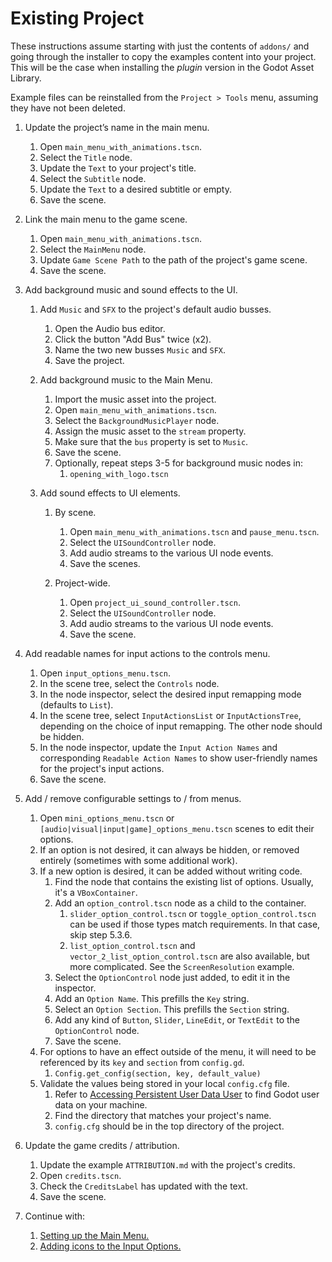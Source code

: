 # Existing Project

These instructions assume starting with just the contents of `addons/` and going through the installer to copy the examples content into your project. This will be the case when installing the *plugin* version in the Godot Asset Library.

Example files can be reinstalled from the `Project > Tools` menu, assuming they have not been deleted.

1.  Update the project’s name in the main menu.
    

    1.  Open `main_menu_with_animations.tscn`.
    2.  Select the `Title` node.
    3.  Update the `Text` to your project's title.
    4.  Select the `Subtitle` node.
    5.  Update the `Text` to a desired subtitle or empty.
    6.  Save the scene.
    

2.  Link the main menu to the game scene.
    

    1.  Open `main_menu_with_animations.tscn`.
    2.  Select the `MainMenu` node.
    3.  Update `Game Scene Path` to the path of the project's game scene.
    4.  Save the scene.
    

3.  Add background music and sound effects to the UI.

    1.  Add `Music` and `SFX` to the project's default audio busses.

        1.  Open the Audio bus editor.
        2.  Click the button "Add Bus" twice (x2).
        3.  Name the two new busses `Music` and `SFX`.
        4.  Save the project.

    2.  Add background music to the Main Menu.

        1.  Import the music asset into the project.
        2.  Open `main_menu_with_animations.tscn`.
        3.  Select the `BackgroundMusicPlayer` node.
        4.  Assign the music asset to the `stream` property.
        5.  Make sure that the `bus` property is set to `Music`.
        6.  Save the scene.
        7.  Optionally, repeat steps 3-5 for background music nodes in:
            1.  `opening_with_logo.tscn`


    3.  Add sound effects to UI elements.

        1.  By scene.


            1.  Open `main_menu_with_animations.tscn` and `pause_menu.tscn`.
            2.  Select the `UISoundController` node.
            3.  Add audio streams to the various UI node events.
            4.  Save the scenes.  


        2.  Project-wide.


            1.  Open `project_ui_sound_controller.tscn`.
            2.  Select the `UISoundController` node.
            3.  Add audio streams to the various UI node events.
            4.  Save the scene.  


4.  Add readable names for input actions to the controls menu.
    

    1.  Open `input_options_menu.tscn`.
    2.  In the scene tree, select the `Controls` node.  
    3.  In the node inspector, select the desired input remapping mode (defaults to `List`).  
    4.  In the scene tree, select `InputActionsList` or `InputActionsTree`, depending on the choice of input remapping. The other node should be hidden.  
    5.  In the node inspector, update the `Input Action Names` and corresponding `Readable Action Names` to show user-friendly names for the project's input actions.  
    6.  Save the scene.  

5.  Add / remove configurable settings to / from menus.
    

    1.  Open `mini_options_menu.tscn` or `[audio|visual|input|game]_options_menu.tscn` scenes to edit their options.
    2.  If an option is not desired, it can always be hidden, or removed entirely (sometimes with some additional work).
    3.  If a new option is desired, it can be added without writing code.
        1.  Find the node that contains the existing list of options. Usually, it's a `VBoxContainer`.
        2.  Add an `option_control.tscn` node as a child to the container.
            1.  `slider_option_control.tscn` or `toggle_option_control.tscn` can be used if those types match requirements. In that case, skip step 5.3.6.
            2.  `list_option_control.tscn` and `vector_2_list_option_control.tscn` are also available, but more complicated. See the `ScreenResolution` example.
        3.  Select the `OptionControl` node just added, to edit it in the inspector.
        4.  Add an `Option Name`. This prefills the `Key` string.
        5.  Select an `Option Section`. This prefills the `Section` string.
        6.  Add any kind of `Button`, `Slider`, `LineEdit`, or `TextEdit` to the `OptionControl` node.
        7.  Save the scene.
    4.  For options to have an effect outside of the menu, it will need to be referenced by its `key` and `section` from `config.gd`.
        1.  `Config.get_config(section, key, default_value)`
    5.  Validate the values being stored in your local `config.cfg` file.
        1.  Refer to [Accessing Persistent User Data User](https://docs.godotengine.org/en/stable/tutorials/io/data_paths.html#accessing-persistent-user-data-user) to find Godot user data on your machine.
        2.  Find the directory that matches your project's name.  
        3.  `config.cfg` should be in the top directory of the project.


6.  Update the game credits / attribution.
    

    1.  Update the example `ATTRIBUTION.md` with the project's credits.
    2.  Open `credits.tscn`.
    3.  Check the `CreditsLabel` has updated with the text.
    4.  Save the scene.


7.  Continue with:

    1.  [Setting up the Main Menu.](/addons/maaacks_menus_template/docs/MainMenuSetup.md)  
    2.  [Adding icons to the Input Options.](/addons/maaacks_menus_template/docs/InputIconMapping.md)  
